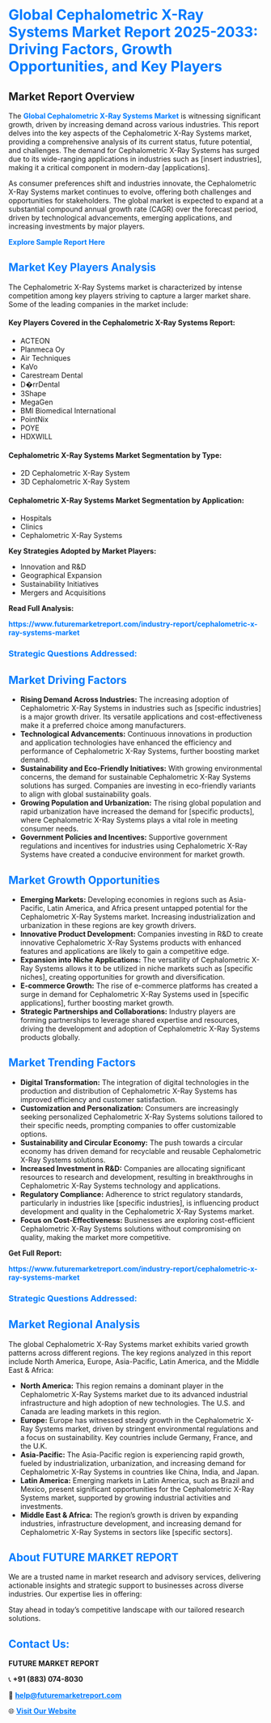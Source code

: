<h1 style="color: #007BFF;">Global Cephalometric X-Ray Systems Market Report 2025-2033: Driving Factors, Growth Opportunities, and Key Players</h1>

<section id="overview">
<h2>Market Report Overview</h2>
<p>The <a href="https://www.futuremarketreport.com/industry-report/cephalometric-x-ray-systems-market" style="color: #007BFF; text-decoration: none;"><strong>Global Cephalometric X-Ray Systems Market</strong></a> is witnessing significant growth, driven by increasing demand across various industries. This report delves into the key aspects of the Cephalometric X-Ray Systems market, providing a comprehensive analysis of its current status, future potential, and challenges. The demand for Cephalometric X-Ray Systems has surged due to its wide-ranging applications in industries such as [insert industries], making it a critical component in modern-day [applications].</p>
<p>As consumer preferences shift and industries innovate, the Cephalometric X-Ray Systems market continues to evolve, offering both challenges and opportunities for stakeholders. The global market is expected to expand at a substantial compound annual growth rate (CAGR) over the forecast period, driven by technological advancements, emerging applications, and increasing investments by major players.</p>
</section>

<section id="overview">
<p><a href="https://www.futuremarketreport.com/request-sample/reportId=126875" style="color: #007BFF; text-decoration: none;"><strong>Explore Sample Report Here</strong></a></p>
</section>

<section id="key-players">
<h2 style="color: #007BFF;">Market Key Players Analysis</h2>
<p>The Cephalometric X-Ray Systems market is characterized by intense competition among key players striving to capture a larger market share. Some of the leading companies in the market include:</p>
<h4>Key Players Covered in the Cephalometric X-Ray Systems Report:</h4>
<ul><li>ACTEON</li><li>Planmeca Oy</li><li>Air Techniques</li><li>KaVo</li><li>Carestream Dental</li><li>D�rrDental</li><li>3Shape</li><li>MegaGen</li><li>BMI Biomedical International</li><li>PointNix</li><li>POYE</li><li>HDXWILL</li></ul>
<h4>Cephalometric X-Ray Systems Market Segmentation by Type:</h4>
<ul><li>2D Cephalometric X-Ray System</li><li>3D Cephalometric X-Ray System</li></ul>

<h4>Cephalometric X-Ray Systems Market Segmentation by Application:</h4>
<ul><li>Hospitals</li><li>Clinics</li><li>Cephalometric X-Ray Systems</li></ul>
<p><strong>Key Strategies Adopted by Market Players:</strong></p>
<ul>
<li>Innovation and R&D</li>
<li>Geographical Expansion</li>
<li>Sustainability Initiatives</li>
<li>Mergers and Acquisitions</li>
</ul>
</section>

<section>
<p><strong>Read Full Analysis: </strong></p><a href="https://www.futuremarketreport.com/industry-report/cephalometric-x-ray-systems-market" style="color: #007BFF; text-decoration: none;"><strong>https://www.futuremarketreport.com/industry-report/cephalometric-x-ray-systems-market</strong></a>
<h3 style="color: #007BFF;">Strategic Questions Addressed:</h3>
</section>

<section id="driving-factors">
<h2 style="color: #007BFF;">Market Driving Factors</h2>
<ul>
<li><strong>Rising Demand Across Industries:</strong> The increasing adoption of Cephalometric X-Ray Systems in industries such as [specific industries] is a major growth driver. Its versatile applications and cost-effectiveness make it a preferred choice among manufacturers.</li>
<li><strong>Technological Advancements:</strong> Continuous innovations in production and application technologies have enhanced the efficiency and performance of Cephalometric X-Ray Systems, further boosting market demand.</li>
<li><strong>Sustainability and Eco-Friendly Initiatives:</strong> With growing environmental concerns, the demand for sustainable Cephalometric X-Ray Systems solutions has surged. Companies are investing in eco-friendly variants to align with global sustainability goals.</li>
<li><strong>Growing Population and Urbanization:</strong> The rising global population and rapid urbanization have increased the demand for [specific products], where Cephalometric X-Ray Systems plays a vital role in meeting consumer needs.</li>
<li><strong>Government Policies and Incentives:</strong> Supportive government regulations and incentives for industries using Cephalometric X-Ray Systems have created a conducive environment for market growth.</li>
</ul>
</section>

<section id="growth-opportunities">
<h2 style="color: #007BFF;">Market Growth Opportunities</h2>
<ul>
<li><strong>Emerging Markets:</strong> Developing economies in regions such as Asia-Pacific, Latin America, and Africa present untapped potential for the Cephalometric X-Ray Systems market. Increasing industrialization and urbanization in these regions are key growth drivers.</li>
<li><strong>Innovative Product Development:</strong> Companies investing in R&D to create innovative Cephalometric X-Ray Systems products with enhanced features and applications are likely to gain a competitive edge.</li>
<li><strong>Expansion into Niche Applications:</strong> The versatility of Cephalometric X-Ray Systems allows it to be utilized in niche markets such as [specific niches], creating opportunities for growth and diversification.</li>
<li><strong>E-commerce Growth:</strong> The rise of e-commerce platforms has created a surge in demand for Cephalometric X-Ray Systems used in [specific applications], further boosting market growth.</li>
<li><strong>Strategic Partnerships and Collaborations:</strong> Industry players are forming partnerships to leverage shared expertise and resources, driving the development and adoption of Cephalometric X-Ray Systems products globally.</li>
</ul>
</section>

<section id="trending-factors">
<h2 style="color: #007BFF;">Market Trending Factors</h2>
<ul>
<li><strong>Digital Transformation:</strong> The integration of digital technologies in the production and distribution of Cephalometric X-Ray Systems has improved efficiency and customer satisfaction.</li>
<li><strong>Customization and Personalization:</strong> Consumers are increasingly seeking personalized Cephalometric X-Ray Systems solutions tailored to their specific needs, prompting companies to offer customizable options.</li>
<li><strong>Sustainability and Circular Economy:</strong> The push towards a circular economy has driven demand for recyclable and reusable Cephalometric X-Ray Systems solutions.</li>
<li><strong>Increased Investment in R&D:</strong> Companies are allocating significant resources to research and development, resulting in breakthroughs in Cephalometric X-Ray Systems technology and applications.</li>
<li><strong>Regulatory Compliance:</strong> Adherence to strict regulatory standards, particularly in industries like [specific industries], is influencing product development and quality in the Cephalometric X-Ray Systems market.</li>
<li><strong>Focus on Cost-Effectiveness:</strong> Businesses are exploring cost-efficient Cephalometric X-Ray Systems solutions without compromising on quality, making the market more competitive.</li>
</ul>
</section>

<section>
<p><strong>Get Full Report: </strong></p><a href="https://www.futuremarketreport.com/industry-report/cephalometric-x-ray-systems-market" style="color: #007BFF; text-decoration: none;"><strong>https://www.futuremarketreport.com/industry-report/cephalometric-x-ray-systems-market</strong></a>
<h3 style="color: #007BFF;">Strategic Questions Addressed:</h3>
</section>


<section id="regional-analysis">
<h2 style="color: #007BFF;">Market Regional Analysis</h2>
<p>The global Cephalometric X-Ray Systems market exhibits varied growth patterns across different regions. The key regions analyzed in this report include North America, Europe, Asia-Pacific, Latin America, and the Middle East & Africa:</p>
<ul>
<li><strong>North America:</strong> This region remains a dominant player in the Cephalometric X-Ray Systems market due to its advanced industrial infrastructure and high adoption of new technologies. The U.S. and Canada are leading markets in this region.</li>
<li><strong>Europe:</strong> Europe has witnessed steady growth in the Cephalometric X-Ray Systems market, driven by stringent environmental regulations and a focus on sustainability. Key countries include Germany, France, and the U.K.</li>
<li><strong>Asia-Pacific:</strong> The Asia-Pacific region is experiencing rapid growth, fueled by industrialization, urbanization, and increasing demand for Cephalometric X-Ray Systems in countries like China, India, and Japan.</li>
<li><strong>Latin America:</strong> Emerging markets in Latin America, such as Brazil and Mexico, present significant opportunities for the Cephalometric X-Ray Systems market, supported by growing industrial activities and investments.</li>
<li><strong>Middle East & Africa:</strong> The region’s growth is driven by expanding industries, infrastructure development, and increasing demand for Cephalometric X-Ray Systems in sectors like [specific sectors].</li>
</ul>
</section>

<footer>
<h2 style="color: #007BFF;">About FUTURE MARKET REPORT</h2>
<p>We are a trusted name in market research and advisory services, delivering actionable insights and strategic support to businesses across diverse industries. Our expertise lies in offering:</p>

<p>Stay ahead in today’s competitive landscape with our tailored research solutions.</p>

<h2 style="color: #007BFF;">Contact Us:</h2>
<p><strong>FUTURE MARKET REPORT</strong></p>
<p>📞 <strong>+91 (883) 074-8030</strong></p>
<p>📧 <strong><a href="mailto:help@futuremarketreport.com" style="color: #007BFF;">help@futuremarketreport.com</a></strong></p>
<p>🌐 <strong><a href="https://www.futuremarketreport.com/" style="color: #007BFF;">Visit Our Website</a></strong></p>
</footer>
